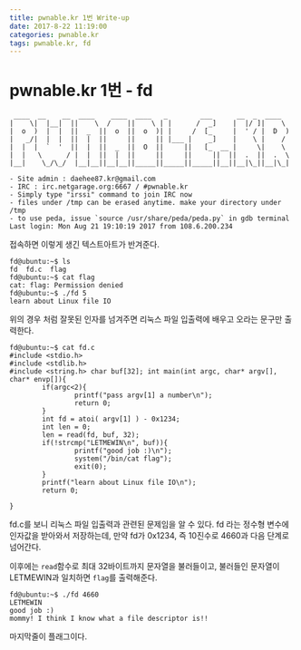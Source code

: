 ```yaml
---
title: pwnable.kr 1번 Write-up
date: 2017-8-22 11:19:00
categories: pwnable.kr
tags: pwnable.kr, fd
---
```


# pwnable.kr 1번 - fd

     ____  __    __  ____    ____  ____   _        ___      __  _  ____
    |    \|  |__|  ||    \  /    ||    \ | |      /  _]    |  |/ ]|    \
    |  o  )  |  |  ||  _  ||  o  ||  o  )| |     /  [_     |  ' / |  D  )
    |   _/|  |  |  ||  |  ||     ||     || |___ |    _]    |    \ |    /
    |  |  |  `  '  ||  |  ||  _  ||  O  ||     ||   [_  __ |     \|    \
    |  |   \      / |  |  ||  |  ||     ||     ||     ||  ||  .  ||  .  \
    |__|    \_/\_/  |__|__||__|__||_____||_____||_____||__||__|\_||__|\_|
    
    - Site admin : daehee87.kr@gmail.com
    - IRC : irc.netgarage.org:6667 / #pwnable.kr
    - Simply type "irssi" command to join IRC now
    - files under /tmp can be erased anytime. make your directory under /tmp
    - to use peda, issue `source /usr/share/peda/peda.py` in gdb terminal
    Last login: Mon Aug 21 19:10:19 2017 from 108.6.200.234

접속하면 이렇게 생긴 텍스트아트가 반겨준다.

    fd@ubuntu:~$ ls
    fd  fd.c  flag
    fd@ubuntu:~$ cat flag
    cat: flag: Permission denied
    fd@ubuntu:~$ ./fd 5
    learn about Linux file IO

위의 경우 처럼 잘못된 인자를 넘겨주면 리눅스 파일 입출력에 배우고 오라는 문구만 출력한다.

    fd@ubuntu:~$ cat fd.c
    #include <stdio.h>
    #include <stdlib.h>
    #include <string.h> char buf[32]; int main(int argc, char* argv[], char* envp[]){
            if(argc<2){
                    printf("pass argv[1] a number\n");
                    return 0;
            }
            int fd = atoi( argv[1] ) - 0x1234;
            int len = 0;
            len = read(fd, buf, 32);
            if(!strcmp("LETMEWIN\n", buf)){
                    printf("good job :)\n");
                    system("/bin/cat flag");
                    exit(0);
            }
            printf("learn about Linux file IO\n");
            return 0;
    
    }

fd.c를 보니 리눅스 파일 입출력과 관련된 문제임을 알 수 있다.
fd 라는 정수형 변수에 인자값을 받아와서 저장하는데, 만약 fd가 0x1234, 즉 10진수로 4660과 다음 단계로 넘어간다.

이후에는 `read`함수로 최대 32바이트까지 문자열을 불러들이고, 불러들인 문자열이 LETMEWIN과 일치하면 `flag`를 출력해준다.

    fd@ubuntu:~$ ./fd 4660
    LETMEWIN
    good job :)
    mommy! I think I know what a file descriptor is!!

마지막줄이 플래그이다.